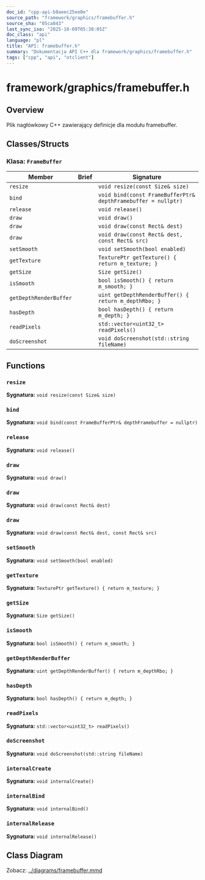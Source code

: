 ```yaml
---
doc_id: "cpp-api-b8aeec25ee0e"
source_path: "framework/graphics/framebuffer.h"
source_sha: "05ca843"
last_sync_iso: "2025-10-09T05:38:05Z"
doc_class: "api"
language: "pl"
title: "API: framebuffer.h"
summary: "Dokumentacja API C++ dla framework/graphics/framebuffer.h"
tags: ["cpp", "api", "otclient"]
---
```


# framework/graphics/framebuffer.h

## Overview

Plik nagłówkowy C++ zawierający definicje dla modułu framebuffer.

## Classes/Structs

### Klasa: `FrameBuffer`

| Member | Brief | Signature |
|--------|-------|-----------|
| `resize` |  | `void resize(const Size& size)` |
| `bind` |  | `void bind(const FrameBufferPtr& depthFramebuffer = nullptr)` |
| `release` |  | `void release()` |
| `draw` |  | `void draw()` |
| `draw` |  | `void draw(const Rect& dest)` |
| `draw` |  | `void draw(const Rect& dest, const Rect& src)` |
| `setSmooth` |  | `void setSmooth(bool enabled)` |
| `getTexture` |  | `TexturePtr getTexture() { return m_texture; }` |
| `getSize` |  | `Size getSize()` |
| `isSmooth` |  | `bool isSmooth() { return m_smooth; }` |
| `getDepthRenderBuffer` |  | `uint getDepthRenderBuffer() { return m_depthRbo; }` |
| `hasDepth` |  | `bool hasDepth() { return m_depth; }` |
| `readPixels` |  | `std::vector<uint32_t> readPixels()` |
| `doScreenshot` |  | `void doScreenshot(std::string fileName)` |

## Functions

### `resize`

**Sygnatura:** `void resize(const Size& size)`

### `bind`

**Sygnatura:** `void bind(const FrameBufferPtr& depthFramebuffer = nullptr)`

### `release`

**Sygnatura:** `void release()`

### `draw`

**Sygnatura:** `void draw()`

### `draw`

**Sygnatura:** `void draw(const Rect& dest)`

### `draw`

**Sygnatura:** `void draw(const Rect& dest, const Rect& src)`

### `setSmooth`

**Sygnatura:** `void setSmooth(bool enabled)`

### `getTexture`

**Sygnatura:** `TexturePtr getTexture() { return m_texture; }`

### `getSize`

**Sygnatura:** `Size getSize()`

### `isSmooth`

**Sygnatura:** `bool isSmooth() { return m_smooth; }`

### `getDepthRenderBuffer`

**Sygnatura:** `uint getDepthRenderBuffer() { return m_depthRbo; }`

### `hasDepth`

**Sygnatura:** `bool hasDepth() { return m_depth; }`

### `readPixels`

**Sygnatura:** `std::vector<uint32_t> readPixels()`

### `doScreenshot`

**Sygnatura:** `void doScreenshot(std::string fileName)`

### `internalCreate`

**Sygnatura:** `void internalCreate()`

### `internalBind`

**Sygnatura:** `void internalBind()`

### `internalRelease`

**Sygnatura:** `void internalRelease()`

## Class Diagram

Zobacz: [../diagrams/framebuffer.mmd](../diagrams/framebuffer.mmd)
